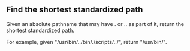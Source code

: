 ## Find the shortest standardized path

Given an absolute pathname that may have . or .. as part of it, return the shortest standardized path.

For example, given "/usr/bin/../bin/./scripts/../", return "/usr/bin/".